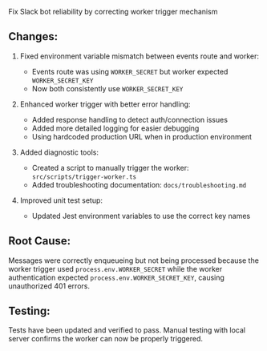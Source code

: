Fix Slack bot reliability by correcting worker trigger mechanism

## Changes:

1. Fixed environment variable mismatch between events route and worker:
   - Events route was using `WORKER_SECRET` but worker expected `WORKER_SECRET_KEY`
   - Now both consistently use `WORKER_SECRET_KEY`

2. Enhanced worker trigger with better error handling:
   - Added response handling to detect auth/connection issues
   - Added more detailed logging for easier debugging
   - Using hardcoded production URL when in production environment

3. Added diagnostic tools:
   - Created a script to manually trigger the worker: `src/scripts/trigger-worker.ts`
   - Added troubleshooting documentation: `docs/troubleshooting.md`

4. Improved unit test setup:
   - Updated Jest environment variables to use the correct key names

## Root Cause:
Messages were correctly enqueueing but not being processed because the worker trigger
used `process.env.WORKER_SECRET` while the worker authentication expected
`process.env.WORKER_SECRET_KEY`, causing unauthorized 401 errors.

## Testing:
Tests have been updated and verified to pass. Manual testing with local server confirms
the worker can now be properly triggered. 